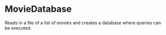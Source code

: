 # MovieDatabase
Reads in a file of a list of movies and creates a database where queries can be executed.
